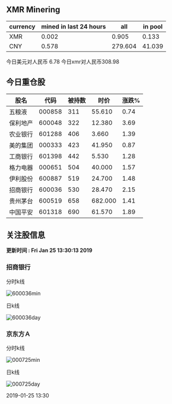 ## XMR Minering

|currency|mined in last 24 hours|all|in pool|
|---|---|---|---|
|XMR|0.002|0.905|0.133|
|CNY|0.578|279.604|41.039|

今日美元对人民币 6.78	今日xmr对人民币308.98


## 今日重仓股 

|股名|代码|被持数|时价|涨跌%|
|---|---|---|---|---|
|五粮液|000858|311|55.610|0.74|
|保利地产|600048|322|12.380|3.69|
|农业银行|601288|406|3.660|1.39|
|美的集团|000333|423|41.950|0.87|
|工商银行|601398|442|5.530|1.28|
|格力电器|000651|504|40.000|1.57|
|伊利股份|600887|519|24.700|1.48|
|招商银行|600036|530|28.470|2.15|
|贵州茅台|600519|658|682.000|1.41|
|中国平安|601318|690|61.570|1.89|

## 关注股信息
**更新时间 : Fri Jan 25 13:30:13 2019**
### 招商银行 
分时k线

![600036min](http://image.sinajs.cn/newchart/min/n/sh600036.gif)

日k线

![600036day](http://image.sinajs.cn/newchart/daily/n/sh600036.gif)

### 京东方Ａ 
分时k线

![000725min](http://image.sinajs.cn/newchart/min/n/sz000725.gif)

日k线

![000725day](http://image.sinajs.cn/newchart/daily/n/sz000725.gif)

2019-01-25 13:30
